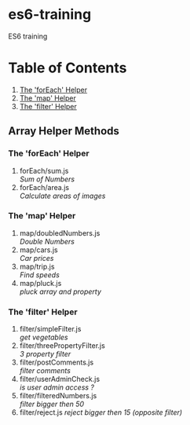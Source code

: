 # es6-training
ES6 training
# Table of Contents
1. [The 'forEach' Helper](#forEach)
2. [The 'map' Helper](#map)
3. [The 'filter' Helper](#filter)

## Array Helper Methods
### The 'forEach' Helper <a name="forEach"></a>
1. forEach/sum.js  
    *Sum of Numbers*
2. forEach/area.js  
    *Calculate areas of images*

### The 'map' Helper <a name="map"></a>
1. map/doubledNumbers.js  
    *Double Numbers*
2. map/cars.js  
    *Car prices*
3. map/trip.js  
    *Find speeds*
2. map/pluck.js  
    *pluck array and property*

### The 'filter' Helper <a name="filter"></a>
1. filter/simpleFilter.js  
    *get vegetables*
2. filter/threePropertyFilter.js  
    *3 property filter*
3. filter/postComments.js  
    *filter comments*
4. filter/userAdminCheck.js  
    *is user admin access ?*
5. filter/filteredNumbers.js  
    *filter bigger then 50*
6. filter/reject.js
    *reject bigger then 15 (opposite filter)*